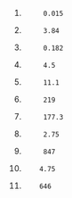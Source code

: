1)			0.015
2)			3.84
3)			0.182
4)			4.5
5)			11.1
6)			219
7)			177.3
8)			2.75
9)			847
10)			4.75
11)			646